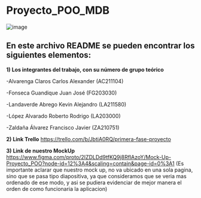 # Proyecto_POO_MDB

![image](https://user-images.githubusercontent.com/79995182/115089981-d773aa80-9ed0-11eb-9057-cbb1d840ff46.png)

 ## En este archivo README se pueden encontrar los siguientes elementos:

**1) Los integrantes del trabajo, con su número de grupo teórico**

  -Alvarenga Claros	Carlos Alexander	(AC211104)

  -Fonseca Guandique Juan José	(FG203030)

  -Landaverde Abrego	Kevin Alejandro (LA211580)

  -López Alvarado	Roberto Rodrigo	(LA203000)

  -Zaldaña Álvarez	Francisco Javier	(ZA210751)


**2) Link Trello**
https://trello.com/b/JbtiA0RQ/primera-fase-proyecto

**3) Link de nuestro MockUp**
https://www.figma.com/proto/2IZDLDd9tfKQ9j8RflAzoY/Mock-Up-Proyecto_POO?node-id=12%3A4&scaling=contain&page-id=0%3A1
(Es importante aclarar que nuestro mock up, no va ubicado en una sola pagina, sino que se pasa tipo diapositiva, ya que consideramos que se veria mas ordenado de ese modo, y asi se pudiera evidenciar de mejor manera el orden de como funcionaria la aplicacion)

